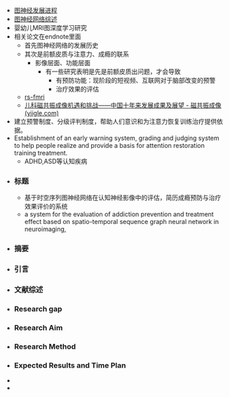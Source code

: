 - [图神经发展进程](https://www.zhihu.com/tardis/bd/art/611251438?source_id=1001)
- [图神经网络综述](https://zhuanlan.zhihu.com/p/75307407)
- 婴幼儿MRI图深度学习研究
- 相关论文在endnote里面
	- 首先图神经网络的发展历史
	- 其次是前额皮质与注意力、成瘾的联系
		- 影像层面、功能层面
			- 有一些研究表明是先是前额皮质出问题，才会导致
				- 有预防功能：现阶段的短视频、互联网对于脑部改变的预警
				- 治疗效果的评估
	- [rs-fmri](https://zhuanlan.zhihu.com/p/419064971)
	- [儿科磁共振成像机遇和挑战——中国十年来发展成果及展望 - 磁共振成像 (yiigle.com)](https://rs.yiigle.com/CN115902202210/1430799.htm)
- 建立预警制度、分级评判制度，帮助人们意识和为注意力恢复训练治疗提供依据。
- Establishment of an early warning system, grading and judging system to help people realize and provide a basis for attention restoration training treatment.
	- ADHD,ASD等认知疾病
- ### 标题
	- 基于时空序列图神经网络在认知神经影像中的评估，简历成瘾预防与治疗效果评价的系统
	- a system for the evaluation of addiction prevention and treatment effect based on spatio-temporal sequence graph neural network in  neuroimaging,
- ### 摘要
- ### 引言
- ### 文献综述
- ### Research gap
- ### Research Aim
- ### Research Method
- ### Expected Results and Time Plan
-
-